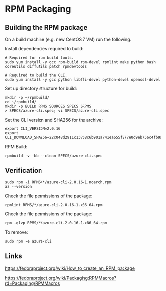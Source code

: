 RPM Packaging
================

Building the RPM package
------------------------

On a build machine (e.g. new CentOS 7 VM) run the following.

Install dependencies required to build:
```
# Required for rpm build tools.
sudo yum install -y gcc rpm-build rpm-devel rpmlint make python bash coreutils diffutils patch rpmdevtools

# Required to build the CLI.
sudo yum install -y gcc python libffi-devel python-devel openssl-devel
```

Set up directory structure for build:
```
mkdir -p ~/rpmbuild/
cd ~/rpmbuild/
mkdir -p BUILD RPMS SOURCES SPECS SRPMS
> SPECS/azure-cli.spec; vi SPECS/azure-cli.spec
```

Set the CLI version and SHA256 for the archive:
```
export CLI_VERSION=2.0.16
export CLI_DOWNLOAD_SHA256=22c048d2911c13738c6b901a741ea655f277e0d9eb756c4fb9aee6bb6c2b0109
```

RPM Build:
```
rpmbuild -v -bb --clean SPECS/azure-cli.spec
```

Verification
------------

```
sudo rpm -i RPMS/*/azure-cli-2.0.16-1.noarch.rpm
az --version
```

Check the file permissions of the package:  
```
rpmlint RPMS/*/azure-cli-2.0.16-1.x86_64.rpm
```

Check the file permissions of the package:  
```
rpm -qlvp RPMS/*/azure-cli-2.0.16-1.x86_64.rpm
```

To remove:  
```
sudo rpm -e azure-cli
```

Links
-----

https://fedoraproject.org/wiki/How_to_create_an_RPM_package

https://fedoraproject.org/wiki/Packaging:RPMMacros?rd=Packaging/RPMMacros
